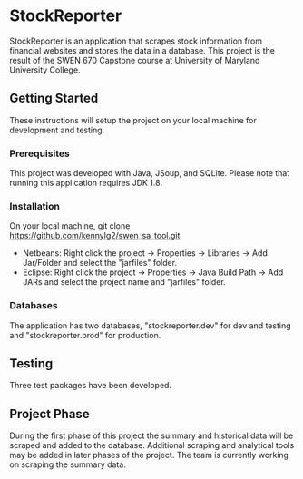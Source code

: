 # StockReporter

StockReporter is an application that scrapes stock information from financial websites and stores the data in a database.  This project is the result of the SWEN 670 Capstone course at University of Maryland University College.

## Getting Started

These instructions will setup the project on your local machine for development and testing.

### Prerequisites

This project was developed with Java, JSoup, and SQLite.  Please note that running this application requires JDK 1.8.  
    
### Installation

On your local machine, git clone https://github.com/kennylg2/swen_sa_tool.git

* Netbeans: Right click the project -> Properties -> Libraries -> Add Jar/Folder and select the "jarfiles" folder.
* Eclipse: Right click the project -> Properties -> Java Build Path -> Add JARs and select the project name and "jarfiles" folder.


### Databases

The application has two databases, "stockreporter.dev" for dev and testing and "stockreporter.prod" for production.

## Testing

Three test packages have been developed.

## Project Phase

During the first phase of this project the summary and historical data will be scraped and added to the database. Additional scraping and analytical tools may be added in later phases of the project. The team is currently working on scraping the summary data.
